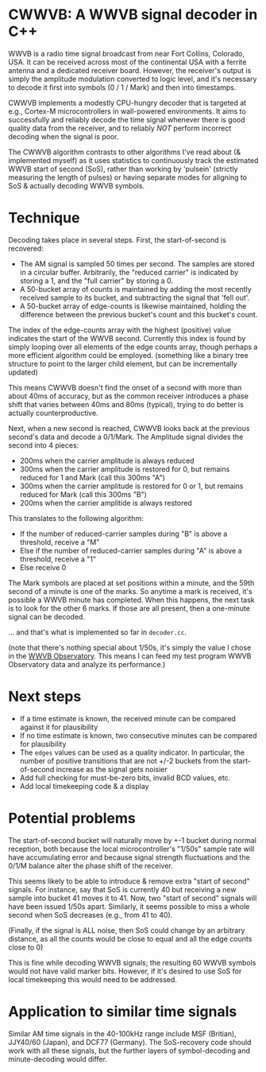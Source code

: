 <!--
SPDX-FileCopyrightText: 2021 Jeff Epler

SPDX-License-Identifier: GPL-3.0-only
-->

# CWWVB: A WWVB signal decoder in C++

WWVB is a radio time signal broadcast from near Fort Collins, Colorado, USA. It
can be received across most of the continental USA with a ferrite antenna and a
dedicated receiver board.  However, the receiver's output is simply the
amplitude modulation converted to logic level, and it's necessary to decode it
first into symbols (0 / 1 / Mark) and then into timestamps.

CWWVB implements a modestly CPU-hungry decoder that is targeted at e.g.,
Cortex-M microcontrollers in wall-powered environments.  It aims to
successfully and reliably decode the time signal whenever there is good quality
data from the receiver, and to reliably *NOT* perform incorrect decoding when
the signal is poor.

The CWWVB algorithm contrasts to other algorithms I've read about (&
implemented myself) as it uses statistics to continuously track the estimated
WWVB start of second (SoS), rather than working by 'pulsein' (strictly
measuring the length of pulses) or having separate modes for aligning to SoS &
actually decoding WWVB symbols.

# Technique

Decoding takes place in several steps.  First, the start-of-second is recovered:

 * The AM signal is sampled 50 times per second.  The samples are stored in a circular buffer.
   Arbitrarily, the "reduced carrier" is indicated by storing a 1, and the "full carrier" by storing a 0.
 * A 50-bucket array of counts is maintained by adding the most recently
   received sample to its bucket, and subtracting the signal that 'fell out'.
 * A 50-bucket array of edge-counts is likewise maintained, holding the difference between the previous bucket's count
   and this bucket's count.

The index of the edge-counts array with the highest (positive) value indicates the start of the WWVB second.
Currently this index is found by simply looping over all elements of the edge
counts array, though perhaps a more efficient algorithm could be employed.
(something like a binary tree structure to point to the larger child element,
but can be incrementally updated)

This means CWWVB doesn't find the onset of a second with more than about 40ms of
accuracy, but as the common receiver introduces a phase shift that varies
between 40ms and 80ms (typical), trying to do better is actually counterproductive.

Next, when a new second is reached, CWWVB looks back at the previous second's
data and decode a 0/1/Mark.  The Amplitude signal divides the second into 4 pieces:
 * 200ms when the carrier amplitude is always reduced
 * 300ms when the carrier amplitude is restored for 0, but remains reduced for 1 and Mark (call this 300ms "A")
 * 300ms when the carrier amplitude is restored for 0 or 1, but remains reduced for Mark (call this 300ms "B")
 * 200ms when the carrier amplitide is always restored

This translates to the following algorithm:
 * If the number of reduced-carrier samples during "B" is above a threshold, receive a "M"
 * Else if the number of reduced-carrier samples during "A" is above a threshold, receive a "1"
 * Else receive 0

The Mark symbols are placed at set positions within a minute, and the 59th second of a minute is one of the marks.
So anytime a mark is received, it's possible a WWVB minute has completed.  When this happens, the next task is to
look for the other 6 marks.  If those are all present, then a one-minute signal can be decoded.

... and that's what is implemented so far in `decoder.cc`.

(note that there's nothing special about 1/50s, it's simply the value I chose
in the [WWVB
Observatory](https://github.com/wwvb-observatory/wwvb-observatory). This means
I can feed my test program WWVB Observatory data and analyze its performance.)

# Next steps

 * If a time estimate is known, the received minute can be compared against it for plausibility
 * If no time estimate is known, two consecutive minutes can be compared for plausibility
 * The `edges` values can be used as a quality indicator. In particular, the number of positive transitions that are not +/-2 buckets from the start-of-second increase as the signal gets noisier
 * Add full checking for must-be-zero bits, invalid BCD values, etc.
 * Add local timekeeping code & a display

# Potential problems

The start-of-second bucket will naturally move by +-1 bucket during normal reception, both because the local microcontroller's "1/50s" sample rate will have accumulating error and because signal strength fluctuations and the 0/1/M balance alter the phase shift of the receiver.

This seems likely to be able to introduce & remove extra "start of second" signals. For instance, say that SoS is currently
40 but receiving a new sample into bucket 41 moves it to 41. Now, two "start of second" signals will have been issued 1/50s
apart. Similarly, it seems possible to miss a whole second when SoS decreases (e.g., from 41 to 40).

(Finally, if the signal is ALL noise, then SoS could change by an arbitrary distance, as all the counts would be close to equal and all the edge counts close to 0)

This is fine while decoding WWVB signals; the resulting 60 WWVB symbols would not have valid marker bits. However, if it's desired to use SoS for local timekeeping this would need to be addressed.

# Application to similar time signals

Similar AM time signals in the 40-100kHz range include MSF (Britian), JJY40/60
(Japan), and DCF77 (Germany).  The SoS-recovery code should work with all these
signals, but the further layers of symbol-decoding and minute-decoding would
differ.
